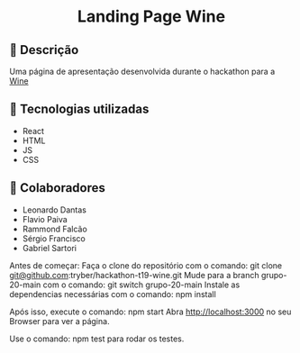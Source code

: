 <h1 align="center">Landing Page Wine</h1>


## :memo: Descrição
Uma página de apresentação desenvolvida durante o hackathon para a [Wine](https://www.wine.com.br/)

## :wrench: Tecnologias utilizadas
- React
- HTML
- JS
- CSS

## :handshake: Colaboradores
- Leonardo Dantas
- Flavio Paiva
- Rammond Falcão
- Sérgio Francisco
- Gabriel Sartori


Antes de começar:
Faça o clone do repositório com o comando:  git clone git@github.com:tryber/hackathon-t19-wine.git
Mude para a branch grupo-20-main com o comando: git switch grupo-20-main
Instale as dependencias necessárias com o comando: npm install

Após isso, execute o comando: npm start
Abra [http://localhost:3000](http://localhost:3000) no seu Browser para ver a página.

Use o comando: npm test para rodar os testes.
